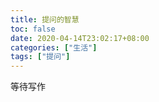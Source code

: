 ```yaml
---
title: 提问的智慧
toc: false
date: 2020-04-14T23:02:17+08:00
categories: ["生活"]
tags: ["提问"]
---
```


等待写作

<!--more-->